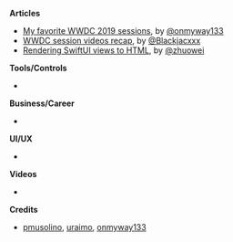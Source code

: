 **Articles**

* [My favorite WWDC 2019 sessions](https://www.kode24.no/kodenytt/my-favorite-wwdc-2019-sessions/71183503), by [@onmyway133](https://twitter.com/onmyway133)
* [WWDC session videos recap](https://github.com/Blackjacx/WWDC), by [@Blackjacxxx](https://twitter.com/Blackjacxxx)
* [Rendering SwiftUI views to HTML](https://worthdoingbadly.com/swiftui-html/), by [@zhuowei](https://twitter.com/zhuowei)

**Tools/Controls**

* 

**Business/Career**

* 

**UI/UX**

* 

**Videos**

* 

**Credits**

* [pmusolino](https://github.com/pmusolino), [uraimo](https://github.com/uraimo), [onmyway133](http://github.com/onmyway133)
